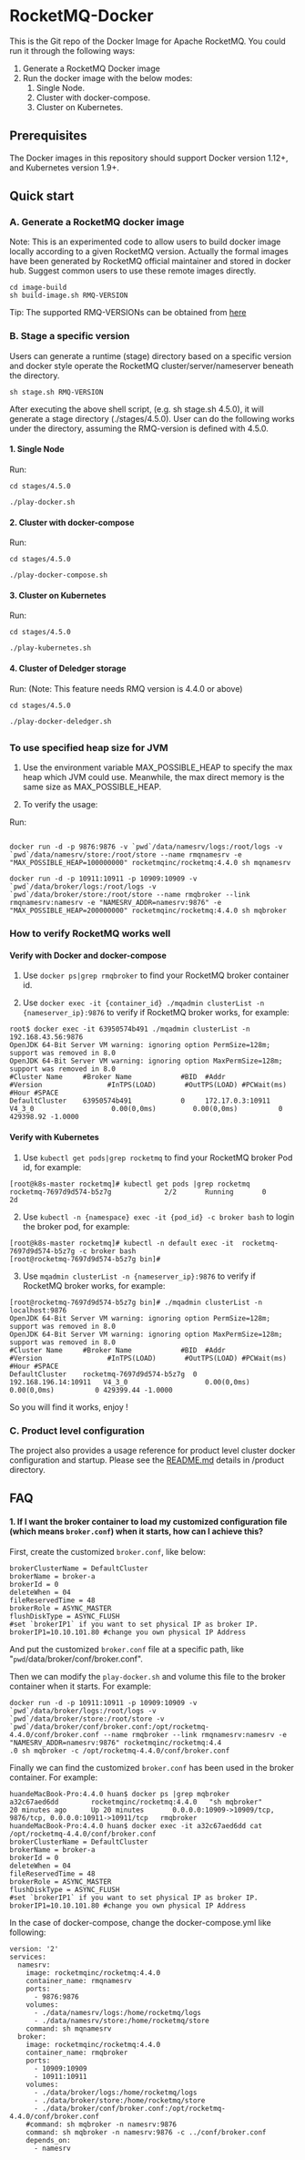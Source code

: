 # RocketMQ-Docker

This is the Git repo of the Docker Image for Apache RocketMQ. You could run it through the following ways: 

1. Generate a RocketMQ Docker image
2. Run the docker image with the below modes:
   1. Single Node.
   2. Cluster with docker-compose.
   3. Cluster on Kubernetes.


## Prerequisites

The Docker images in this repository should support Docker version 1.12+, and Kubernetes version 1.9+.


## Quick start

### A. Generate a RocketMQ docker image

Note: This is an experimented code to allow users to build docker image locally according to a given RocketMQ version. Actually the formal images have been generated by RocketMQ official maintainer and stored in docker hub. Suggest common users to use these remote images directly.

```
cd image-build
sh build-image.sh RMQ-VERSION
```

Tip: The supported RMQ-VERSIONs can be obtained from [here](https://dist.apache.org/repos/dist/release/rocketmq/)

### B. Stage a specific version

Users can generate a runtime (stage) directory based on a specific version and docker style operate the RocketMQ cluster/server/nameserver beneath the directory.

``` 
sh stage.sh RMQ-VERSION
```

After executing the above shell script, (e.g.  sh stage.sh 4.5.0), it will generate a stage directory (./stages/4.5.0).  User can do the following works under the directory, assuming the RMQ-version is defined with 4.5.0.

#### 1. Single Node

Run: 

```
cd stages/4.5.0 

./play-docker.sh

```

#### 2. Cluster with docker-compose

Run:

```
cd stages/4.5.0 

./play-docker-compose.sh

```


#### 3. Cluster on Kubernetes

Run:

```
cd stages/4.5.0 

./play-kubernetes.sh

```

#### 4. Cluster of Deledger storage 

Run: (Note: This feature needs RMQ version is 4.4.0 or above)

```
cd stages/4.5.0 

./play-docker-deledger.sh

```

## 

### To use specified heap size for JVM

1. Use the environment variable MAX_POSSIBLE_HEAP to specify the max heap which JVM could use. Meanwhile, the max direct memory is the same size as MAX_POSSIBLE_HEAP.

2. To verify the usage:

Run:

```

docker run -d -p 9876:9876 -v `pwd`/data/namesrv/logs:/root/logs -v `pwd`/data/namesrv/store:/root/store --name rmqnamesrv -e "MAX_POSSIBLE_HEAP=100000000" rocketmqinc/rocketmq:4.4.0 sh mqnamesrv

docker run -d -p 10911:10911 -p 10909:10909 -v `pwd`/data/broker/logs:/root/logs -v `pwd`/data/broker/store:/root/store --name rmqbroker --link rmqnamesrv:namesrv -e "NAMESRV_ADDR=namesrv:9876" -e "MAX_POSSIBLE_HEAP=200000000" rocketmqinc/rocketmq:4.4.0 sh mqbroker

```

### How to verify RocketMQ works well

#### Verify with Docker and docker-compose

1. Use `docker ps|grep rmqbroker` to find your RocketMQ broker container id.

2. Use `docker exec -it {container_id} ./mqadmin clusterList -n {nameserver_ip}:9876` to verify if RocketMQ broker works, for example:
```
root$ docker exec -it 63950574b491 ./mqadmin clusterList -n 192.168.43.56:9876
OpenJDK 64-Bit Server VM warning: ignoring option PermSize=128m; support was removed in 8.0
OpenJDK 64-Bit Server VM warning: ignoring option MaxPermSize=128m; support was removed in 8.0
#Cluster Name     #Broker Name            #BID  #Addr                  #Version                #InTPS(LOAD)       #OutTPS(LOAD) #PCWait(ms) #Hour #SPACE
DefaultCluster    63950574b491            0     172.17.0.3:10911       V4_3_0                   0.00(0,0ms)         0.00(0,0ms)          0 429398.92 -1.0000

```

#### Verify with Kubernetes

1. Use `kubectl get pods|grep rocketmq` to find your RocketMQ broker Pod id, for example:
```
[root@k8s-master rocketmq]# kubectl get pods |grep rocketmq
rocketmq-7697d9d574-b5z7g             2/2       Running       0          2d
```

2. Use `kubectl -n {namespace} exec -it {pod_id} -c broker bash` to login the broker pod, for example:
```
[root@k8s-master rocketmq]# kubectl -n default exec -it  rocketmq-7697d9d574-b5z7g -c broker bash
[root@rocketmq-7697d9d574-b5z7g bin]# 
```

3. Use `mqadmin clusterList -n {nameserver_ip}:9876` to verify if RocketMQ broker works, for example:
```
[root@rocketmq-7697d9d574-b5z7g bin]# ./mqadmin clusterList -n localhost:9876
OpenJDK 64-Bit Server VM warning: ignoring option PermSize=128m; support was removed in 8.0
OpenJDK 64-Bit Server VM warning: ignoring option MaxPermSize=128m; support was removed in 8.0
#Cluster Name     #Broker Name            #BID  #Addr                  #Version                #InTPS(LOAD)       #OutTPS(LOAD) #PCWait(ms) #Hour #SPACE
DefaultCluster    rocketmq-7697d9d574-b5z7g  0     192.168.196.14:10911   V4_3_0                   0.00(0,0ms)         0.00(0,0ms)          0 429399.44 -1.0000

```

So you will find it works, enjoy !

### C. Product level configuration

The project also provides a usage reference for product level cluster docker configuration and startup. Please see the [README.md](product/README.md) details in /product directory.


## FAQ

#### 1. If I want the broker container to load my customized configuration file (which means `broker.conf`) when it starts, how can I achieve this? 

First, create the customized `broker.conf`, like below:
```
brokerClusterName = DefaultCluster
brokerName = broker-a
brokerId = 0
deleteWhen = 04
fileReservedTime = 48
brokerRole = ASYNC_MASTER
flushDiskType = ASYNC_FLUSH
#set `brokerIP1` if you want to set physical IP as broker IP.
brokerIP1=10.10.101.80 #change you own physical IP Address
```

And put the customized `broker.conf` file at a specific path, like "`pwd`/data/broker/conf/broker.conf". 

Then we can modify the `play-docker.sh` and volume this file to the broker container when it starts. For example: 

```
docker run -d -p 10911:10911 -p 10909:10909 -v `pwd`/data/broker/logs:/root/logs -v `pwd`/data/broker/store:/root/store -v `pwd`/data/broker/conf/broker.conf:/opt/rocketmq-4.4.0/conf/broker.conf --name rmqbroker --link rmqnamesrv:namesrv -e "NAMESRV_ADDR=namesrv:9876" rocketmqinc/rocketmq:4.4
.0 sh mqbroker -c /opt/rocketmq-4.4.0/conf/broker.conf

```

Finally we can find the customized `broker.conf` has been used in the broker container. For example:

```
huandeMacBook-Pro:4.4.0 huan$ docker ps |grep mqbroker
a32c67aed6dd        rocketmqinc/rocketmq:4.4.0   "sh mqbroker"       20 minutes ago      Up 20 minutes       0.0.0.0:10909->10909/tcp, 9876/tcp, 0.0.0.0:10911->10911/tcp   rmqbroker
huandeMacBook-Pro:4.4.0 huan$ docker exec -it a32c67aed6dd cat /opt/rocketmq-4.4.0/conf/broker.conf
brokerClusterName = DefaultCluster
brokerName = broker-a
brokerId = 0
deleteWhen = 04
fileReservedTime = 48
brokerRole = ASYNC_MASTER
flushDiskType = ASYNC_FLUSH
#set `brokerIP1` if you want to set physical IP as broker IP.
brokerIP1=10.10.101.80 #change you own physical IP Address

```

In the case of docker-compose, change the docker-compose.yml like following:
```
version: '2'
services:
  namesrv:
    image: rocketmqinc/rocketmq:4.4.0
    container_name: rmqnamesrv
    ports:
      - 9876:9876
    volumes:
      - ./data/namesrv/logs:/home/rocketmq/logs
      - ./data/namesrv/store:/home/rocketmq/store
    command: sh mqnamesrv
  broker:
    image: rocketmqinc/rocketmq:4.4.0
    container_name: rmqbroker
    ports:
      - 10909:10909
      - 10911:10911
    volumes:
      - ./data/broker/logs:/home/rocketmq/logs
      - ./data/broker/store:/home/rocketmq/store
      - ./data/broker/conf/broker.conf:/opt/rocketmq-4.4.0/conf/broker.conf
    #command: sh mqbroker -n namesrv:9876
    command: sh mqbroker -n namesrv:9876 -c ../conf/broker.conf
    depends_on:
      - namesrv

```